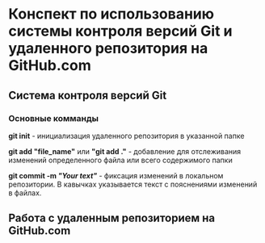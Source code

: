 # Конспект по использованию системы контроля версий Git и удаленного репозитория на GitHub.com

## Система контроля версий Git

### Основные комманды

**git init** - инициализация удаленного репозитория в указанной папке

**git add "file_name"** или **"git add ."** - добавление для отслеживания изменений определенного файла или всего содержимого папки

**git commit -m _"Your text"_** - фиксация изменений в локальном репозитории. В кавычках указывается текст с пояснениями изменений в файлах.

## Работа с удаленным репозиторием на GitHub.com